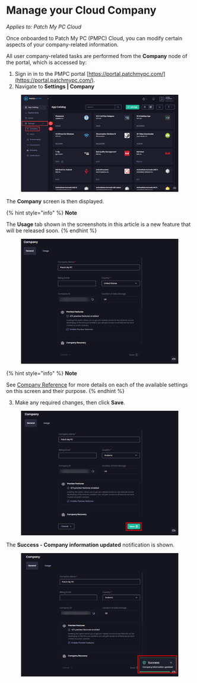 # Manage your Cloud Company

_Applies to: Patch My PC Cloud_

Once onboarded to Patch My PC (PMPC) Cloud, you can modify certain aspects of your company-related information.

All user company-related tasks are performed from the **Company** node of the portal, which is accessed by:

1. Sign in in to the PMPC portal [https://portal.patchmypc.com/](https://portal.patchmypc.com/).
2. Navigate to **Settings | Company**

<figure><img src="../../../_images/gitbook/image%20%28678%29.png" alt="Navigating to “Settings | Company”" width="563"><figcaption></figcaption></figure>

The **Company** screen is then displayed.

{% hint style="info" %}
**Note**

The **Usage** tab shown in the screenshots in this article is a new feature that will be released soon.
{% endhint %}

<figure><img src="../../../_images/gitbook/image%20%282688%29.png" alt="“Company” screen" width="563"><figcaption></figcaption></figure>

{% hint style="info" %}
**Note**

See [Company Reference](cloud-company-reference.md) for more details on each of the available settings on this screen and their purpose.
{% endhint %}

3. Make any required changes, then click **Save**.

<figure><img src="../../../_images/gitbook/image%20%282687%29.png" alt="Clicking &#x22;Save&#x22; to save changes" width="563"><figcaption></figcaption></figure>

The **Success - Company information updated** notification is shown.

<figure><img src="../../../_images/gitbook/image%20%282689%29.png" alt="&#x22;Success - Company information updated&#x22; notification" width="563"><figcaption></figcaption></figure>
